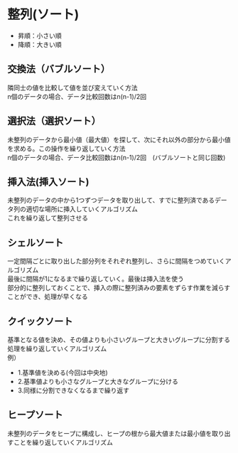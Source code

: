 # 整列(ソート)
 - 昇順：小さい順
 - 降順：大きい順

## 交換法（バブルソート）
隣同士の値を比較して値を並び変えていく方法  
n個のデータの場合、データ比較回数はn(n-1)/2回

## 選択法（選択ソート）
未整列のデータから最小値（最大値）を探して、次にそれ以外の部分から最小値を求める。この操作を繰り返していく方法  
n個のデータの場合、データ比較回数はn(n-1)/2回　(バブルソートと同じ回数)

## 挿入法(挿入ソート)
未整列のデータの中から1つずつデータを取り出して、すでに整列済であるデータ列の適切な場所に挿入していくアルゴリズム  
これを繰り返して整列させる

## シェルソート
一定間隔ごとに取り出した部分列をそれぞれ整列し、さらに間隔をつめていくアルゴリズム  
最後に間隔が1になるまで繰り返していく。最後は挿入法を使う  
部分的に整列しておくことで、挿入の際に整列済みの要素をずらす作業を減らすことができ、処理が早くなる

## クイックソート
基準となる値を決め、その値よりも小さいグループと大きいグループに分割する処理を繰り返していくアルゴリズム  
例）  
 - 1.基準値を決める(今回は中央地)
 - 2.基準値よりも小さなグループと大きなグループに分ける
 - 3.同様に分割できなくなるまで繰り返す

## ヒープソート
未整列のデータをヒープに構成し、ヒープの根から最大値または最小値を取り出すことを繰り返していくアルゴリズム  
